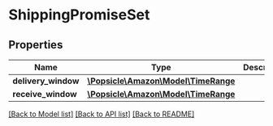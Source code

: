 # ShippingPromiseSet

## Properties
Name | Type | Description | Notes
------------ | ------------- | ------------- | -------------
**delivery_window** | [**\Popsicle\Amazon\Model\TimeRange**](TimeRange.md) |  | [optional] 
**receive_window** | [**\Popsicle\Amazon\Model\TimeRange**](TimeRange.md) |  | [optional] 

[[Back to Model list]](../../README.md#documentation-for-models) [[Back to API list]](../../README.md#documentation-for-api-endpoints) [[Back to README]](../../README.md)

